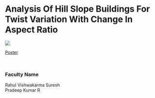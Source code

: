 # Analysis Of Hill Slope Buildings For Twist Variation With Change In Aspect Ratio

![](https://i.imgur.com/dHP8L5x.png)

[Poster](30.%20Analysis%20Of%20Hill%20Slope%20Buildings%20For%20Twist%20Variation%20With%20Change%20In%20Aspect%20Ratio.pdf)

<br>


### Faculty Name

Rahul Vishwakarma Suresh<br>
Pradeep Kumar R
